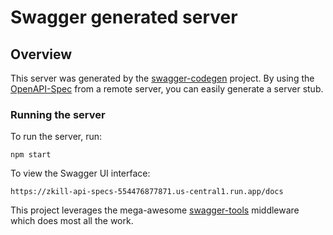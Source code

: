 # Swagger generated server

## Overview
This server was generated by the [swagger-codegen](https://github.com/swagger-api/swagger-codegen) project.  By using the [OpenAPI-Spec](https://github.com/OAI/OpenAPI-Specification) from a remote server, you can easily generate a server stub.

### Running the server
To run the server, run:

```
npm start
```

To view the Swagger UI interface:

```
https://zkill-api-specs-554476877871.us-central1.run.app/docs
```

This project leverages the mega-awesome [swagger-tools](https://github.com/apigee-127/swagger-tools) middleware which does most all the work.

